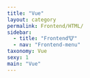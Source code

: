 ```yaml
---
title: "Vue"
layout: category
permalink: Frontend/HTML/
sidebar:
  - title: "Frontend🐮"
  - nav: "Frontend-menu"
taxonomy: Vue
sexy: 1
main: "Vue"
---
```

